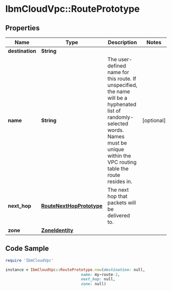 # IbmCloudVpc::RoutePrototype

## Properties

Name | Type | Description | Notes
------------ | ------------- | ------------- | -------------
**destination** | **String** |  | 
**name** | **String** | The user-defined name for this route. If unspecified, the name will be a hyphenated list of randomly-selected words. Names must be unique within the VPC routing table the route resides in. | [optional] 
**next_hop** | [**RouteNextHopPrototype**](RouteNextHopPrototype.md) | The next hop that packets will be delivered to.  | 
**zone** | [**ZoneIdentity**](ZoneIdentity.md) |  | 

## Code Sample

```ruby
require 'IbmCloudVpc'

instance = IbmCloudVpc::RoutePrototype.new(destination: null,
                                 name: my-route-2,
                                 next_hop: null,
                                 zone: null)
```


